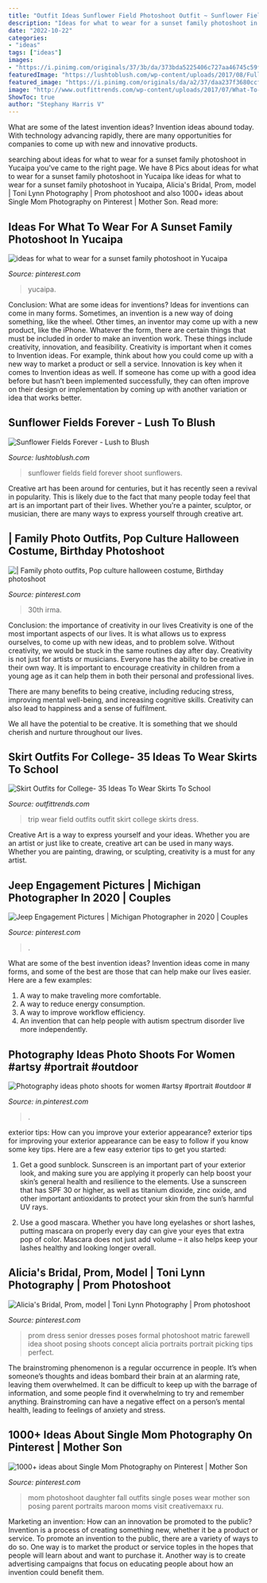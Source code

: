 ```yaml
---
title: "Outfit Ideas Sunflower Field Photoshoot Outfit ~ Sunflower Fields Field Forever Shoot Sunflowers"
description: "Ideas for what to wear for a sunset family photoshoot in yucaipa"
date: "2022-10-22"
categories:
- "ideas"
tags: ["ideas"]
images:
- "https://i.pinimg.com/originals/37/3b/da/373bda5225406c727aa46745c59f4126.png"
featuredImage: "https://lushtoblush.com/wp-content/uploads/2017/08/FullSizeRender-8-2000x3000.jpg"
featured_image: "https://i.pinimg.com/originals/da/a2/37/daa237f3680ccf3b6f28d9c5da04405b.jpg"
image: "http://www.outfittrends.com/wp-content/uploads/2017/07/What-To-Wear-For-School-Field-Trip.jpg"
ShowToc: true
author: "Stephany Harris V"
---
```



What are some of the latest invention ideas?
Invention ideas abound today. With technology advancing rapidly, there are many opportunities for companies to come up with new and innovative products.

	

		
searching about ideas for what to wear for a sunset family photoshoot in Yucaipa you've came to the right page. We have 8 Pics about ideas for what to wear for a sunset family photoshoot in Yucaipa like ideas for what to wear for a sunset family photoshoot in Yucaipa, Alicia&#039;s Bridal, Prom, model | Toni Lynn Photography | Prom photoshoot and also 1000+ ideas about Single Mom Photography on Pinterest | Mother Son. Read more:
		
    
## Ideas For What To Wear For A Sunset Family Photoshoot In Yucaipa

<img loading=lazy src="https://i.pinimg.com/originals/37/3b/da/373bda5225406c727aa46745c59f4126.png" onerror="this.onerror=null;this.src='https://tse2.mm.bing.net/th?id=OIP.2QgmedViDz1-8r5PGcJiBQHaLG&amp;pid=15.1';" alt="ideas for what to wear for a sunset family photoshoot in Yucaipa">

_Source: pinterest.com_

>yucaipa. 

	

Conclusion: What are some ideas for inventions?
Ideas for inventions can come in many forms. Sometimes, an invention is a new way of doing something, like the wheel. Other times, an inventor may come up with a new product, like the iPhone. Whatever the form, there are certain things that must be included in order to make an invention work. These things include creativity, innovation, and feasibility. 
Creativity is important when it comes to Invention ideas. For example, think about how you could come up with a new way to market a product or sell a service. Innovation is key when it comes to Invention ideas as well. If someone has come up with a good idea before but hasn’t been implemented successfully, they can often improve on their design or implementation by coming up with another variation or idea that works better.

    
## Sunflower Fields Forever - Lush To Blush

<img loading=lazy src="https://lushtoblush.com/wp-content/uploads/2017/08/FullSizeRender-8-2000x3000.jpg" onerror="this.onerror=null;this.src='https://tse2.mm.bing.net/th?id=OIP.RaGibtlM3DWVyL3GmKm72QHaLH&amp;pid=15.1';" alt="Sunflower Fields Forever - Lush to Blush">

_Source: lushtoblush.com_

>sunflower fields field forever shoot sunflowers. 

	

Creative art has been around for centuries, but it has recently seen a revival in popularity. This is likely due to the fact that many people today feel that art is an important part of their lives. Whether you're a painter, sculptor, or musician, there are many ways to express yourself through creative art.

    
## | Family Photo Outfits, Pop Culture Halloween Costume, Birthday Photoshoot

<img loading=lazy src="https://i.pinimg.com/736x/74/ae/92/74ae920e1f893f28d3deb22c0b083061.jpg" onerror="this.onerror=null;this.src='https://tse1.mm.bing.net/th?id=OIP.1QEZMD7hO0a7wJgLXIEvsQHaLF&amp;pid=15.1';" alt="| Family photo outfits, Pop culture halloween costume, Birthday photoshoot">

_Source: pinterest.com_

>30th irma. 

	

Conclusion: the importance of creativity in our lives
Creativity is one of the most important aspects of our lives. It is what allows us to express ourselves, to come up with new ideas, and to problem solve. Without creativity, we would be stuck in the same routines day after day.
Creativity is not just for artists or musicians. Everyone has the ability to be creative in their own way. It is important to encourage creativity in children from a young age as it can help them in both their personal and professional lives.

There are many benefits to being creative, including reducing stress, improving mental well-being, and increasing cognitive skills. Creativity can also lead to happiness and a sense of fulfilment.

We all have the potential to be creative. It is something that we should cherish and nurture throughout our lives.

    
## Skirt Outfits For College- 35 Ideas To Wear Skirts To School

<img loading=lazy src="http://www.outfittrends.com/wp-content/uploads/2017/07/What-To-Wear-For-School-Field-Trip.jpg" onerror="this.onerror=null;this.src='https://tse3.mm.bing.net/th?id=OIP.SVqahqPUuJStHwM4TAn1WgHaHa&amp;pid=15.1';" alt="Skirt Outfits for College- 35 Ideas To Wear Skirts To School">

_Source: outfittrends.com_

>trip wear field outfits outfit skirt college skirts dress. 

	

Creative Art is a way to express yourself and your ideas. Whether you are an artist or just like to create, creative art can be used in many ways. Whether you are painting, drawing, or sculpting, creativity is a must for any artist.

    
## Jeep Engagement Pictures | Michigan Photographer In 2020 | Couples

<img loading=lazy src="https://i.pinimg.com/originals/da/a2/37/daa237f3680ccf3b6f28d9c5da04405b.jpg" onerror="this.onerror=null;this.src='https://tse1.mm.bing.net/th?id=OIP.vx3qD6HAwFBtrSopdG-BcgHaLH&amp;pid=15.1';" alt="Jeep Engagement Pictures | Michigan Photographer in 2020 | Couples">

_Source: pinterest.com_

>. 

	

What are some of the best invention ideas?
Invention ideas come in many forms, and some of the best are those that can help make our lives easier. Here are a few examples: 
1. A way to make traveling more comfortable. 
2. A way to reduce energy consumption. 
3. A way to improve workflow efficiency. 
4. An invention that can help people with autism spectrum disorder live more independently.

    
## Photography Ideas Photo Shoots For Women #artsy #portrait #outdoor #

<img loading=lazy src="https://i.pinimg.com/736x/65/39/8d/65398d30aa242577838e31dacbb2b1db.jpg" onerror="this.onerror=null;this.src='https://tse4.mm.bing.net/th?id=OIP.u3JiveKvYYtlCgobvjemWgHaHa&amp;pid=15.1';" alt="Photography ideas photo shoots for women #artsy #portrait #outdoor #">

_Source: in.pinterest.com_

>. 

	

exterior tips: How can you improve your exterior appearance?
exterior tips for improving your exterior appearance can be easy to follow if you know some key tips. Here are a few easy exterior tips to get you started:
1. Get a good sunblock. Sunscreen is an important part of your exterior look, and making sure you are applying it properly can help boost your skin’s general health and resilience to the elements. Use a sunscreen that has SPF 30 or higher, as well as titanium dioxide, zinc oxide, and other important antioxidants to protect your skin from the sun’s harmful UV rays.

2. Use a good mascara. Whether you have long eyelashes or short lashes, putting mascara on properly every day can give your eyes that extra pop of color. Mascara does not just add volume – it also helps keep your lashes healthy and looking longer overall.

    
## Alicia&#039;s Bridal, Prom, Model | Toni Lynn Photography | Prom Photoshoot

<img loading=lazy src="https://i.pinimg.com/originals/40/90/ea/4090eaac7efd63e37f71b7dd1effec66.jpg" onerror="this.onerror=null;this.src='https://tse3.mm.bing.net/th?id=OIP.XV13oCzPBKAFDz1uMLt5fwHaLH&amp;pid=15.1';" alt="Alicia&#039;s Bridal, Prom, model | Toni Lynn Photography | Prom photoshoot">

_Source: pinterest.com_

>prom dress senior dresses poses formal photoshoot matric farewell idea shoot posing shoots concept alicia portraits portrait picking tips perfect. 

	

The brainstroming phenomenon is a regular occurrence in people. It’s when someone’s thoughts and ideas bombard their brain at an alarming rate, leaving them overwhelmed. It can be difficult to keep up with the barrage of information, and some people find it overwhelming to try and remember anything. Brainstroming can have a negative effect on a person’s mental health, leading to feelings of anxiety and stress.

    
## 1000+ Ideas About Single Mom Photography On Pinterest | Mother Son

<img loading=lazy src="https://i.pinimg.com/originals/92/28/d7/9228d7fe41722dbb0273d144f90c7ed3.jpg" onerror="this.onerror=null;this.src='https://tse3.mm.bing.net/th?id=OIP.N9xO1HizpR5_j5AwSv5KVAHaLH&amp;pid=15.1';" alt="1000+ ideas about Single Mom Photography on Pinterest | Mother Son">

_Source: pinterest.com_

>mom photoshoot daughter fall outfits single poses wear mother son posing parent portraits maroon moms visit creativemaxx ru. 

	

Marketing an invention: How can an innovation be promoted to the public?
Invention is a process of creating something new, whether it be a product or service. To promote an invention to the public, there are a variety of ways to do so. One way is to market the product or service toples in the hopes that people will learn about and want to purchase it. Another way is to create advertising campaigns that focus on educating people about how an invention could benefit them.

